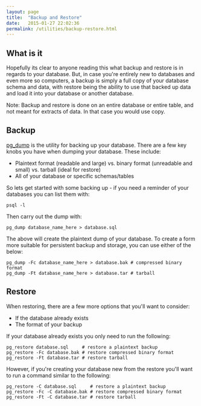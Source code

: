 ```yaml
---
layout: page
title:  "Backup and Restore"
date:   2015-01-27 22:02:36
permalink: /utilities/backup-restore.html
---
```


What is it
----------

Hopefully its clear to anyone reading this what backup and restore is in regards to your database. But, in case you're entirely new to databases and even more so computers, a backup is simply a full copy of your database schema and data, with restore being the ability to use that backed up data and load it into your database or another database.

Note: Backup and restore is done on an entire database or entire table, and not meant for extracts of data. In that case you would use copy.

Backup
------

[pg\_dump](http://www.postgresql.org/docs/8.4/static/app-pgdump.html) is the utility for backing up your database. There are a few key knobs you have when dumping your database. These include:

-   Plaintext format (readable and large) vs. binary format (unreadable and small) vs. tarball (ideal for restore)
-   All of your database or specific schemas/tables

So lets get started with some backing up - if you need a reminder of your databases you can list them with:

    psql -l

Then carry out the dump with:

    pg_dump database_name_here > database.sql

The above will create the plaintext dump of your database. To create a form more suitable for persistent backup and storage, you can use either of the below:

    pg_dump -Fc database_name_here > database.bak # compressed binary format
    pg_dump -Ft database_name_here > database.tar # tarball

Restore
-------

When restoring, there are a few more options that you'll want to consider:

-   If the database already exists
-   The format of your backup

If your database already exists you only need to run the following:

    pg_restore database.sql     # restore a plaintext backup 
    pg_restore -Fc database.bak # restore compressed binary format
    pg_restore -Ft database.tar # restore tarball

However, if you're creating your database new from the restore you'll want to run a command similar to the following:

    pg_restore -C database.sql     # restore a plaintext backup 
    pg_restore -Fc -C database.bak # restore compressed binary format
    pg_restore -Ft -C database.tar # restore tarball
